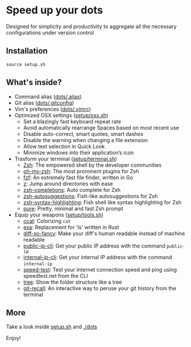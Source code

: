 # Speed up your dots

Designed for simplicity and productivity to aggregate all the necessary configurations under version control

## Installation

`source setup.sh`

## What's inside?

- Command alias ([dots/.alias](https://github.com/yhjor1212/dotfiles/blob/master/dots/.alias))
- Git alias ([dots/.gitconfig](https://github.com/yhjor1212/dotfiles/blob/master/dots/.gitconfig))
- Vim's preferences ([dots/.vimrc](https://github.com/yhjor1212/dotfiles/blob/master/dots/.vimrc))
- Optimized OSX settings ([setup/osx.sh](https://github.com/yhjor1212/dotfiles/blob/master/setup/osx.sh))
	- Set a blazingly fast keyboard repeat rate
	- Avoid automatically rearrange Spaces based on most recent use
	- Disable auto-correct, smart quotes, smart dashes
	- Disable the warning when changing a file extension
	- Allow text selection in Quick Look
	- Minimize windows into their application’s icon
- Trasform your terminal ([setup/terminal.sh](https://github.com/yhjor1212/dotfiles/blob/master/setup/terminal.sh))
	- [Zsh](http://www.zsh.org/): The empowered shell by the developer communities
	- [oh-my-zsh](https://github.com/robbyrussell/oh-my-zsh): The most prominent plugins for Zsh
	- [fzf](https://github.com/junegunn/fzf): An extremely fast file finder, written in Go
	- [z](https://github.com/rupa/z): Jump around directories with ease
	- [zsh-completions](https://github.com/zsh-users/zsh-completions): Auto complete for Zsh
	- [zsh-autosuggestions](https://github.com/zsh-users/zsh-autosuggestions): Fish-like autosuggestions for Zsh
	- [zsh-syntax-highlighting](https://github.com/zsh-users/zsh-syntax-highlighting): Fish shell like syntax highlighting for Zsh
	- [pure](https://github.com/sindresorhus/pure): Pretty, minimal and fast Zsh prompt
- Equip your weapons ([setup/tools.sh](https://github.com/yhjor1212/dotfiles/blob/master/setup/tools.sh))
	- [ccat](https://github.com/jingweno/ccat): Colorizing `cat`
	- [exa](https://github.com/ogham/exa): Replacement for 'ls' written in Rust
	- [diff-so-fancy](https://github.com/so-fancy/diff-so-fancy): Make your diff's human readable instead of machine readable
	- [public-ip-cli](https://github.com/sindresorhus/public-ip-cli): Get your public IP address with the command `public-ip`
	- [internal-ip-cli](https://github.com/sindresorhus/internal-ip-cli): Get your internal IP address with the command `internal-ip`
	- [speed-test](https://github.com/sindresorhus/speed-test): Test your internet connection speed and ping using speedtest.net from the CLI
	- [tree](http://mama.indstate.edu/users/ice/tree/): Show the folder structure like a tree
	- [git-recall](https://github.com/Fakerr/git-recall): An interactive way to peruse your git history from the terminal

## More

Take a look inside [setup.sh](https://github.com/yhjor1212/dotfiles/blob/master/setup.sh) and [./dots](https://github.com/yhjor1212/dotfiles/blob/master/dots)

Enjoy!
